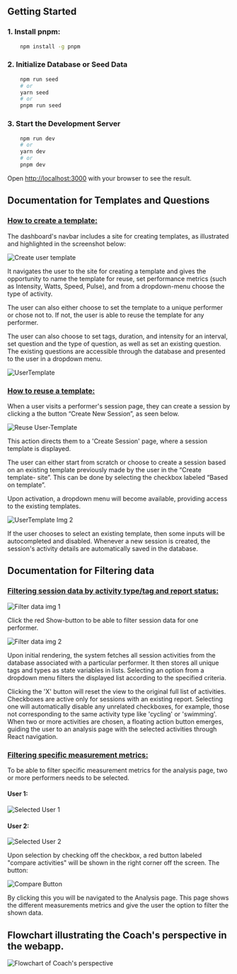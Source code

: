 ## Getting Started
### 1. Install pnpm:
```bash
    npm install -g pnpm
```
### 2. Initialize Database or Seed Data
```bash
    npm run seed
    # or
    yarn seed
    # or
    pnpm run seed
```

### 3. Start the Development Server
```bash
    npm run dev
    # or
    yarn dev
    # or
    pnpm dev
```

Open [http://localhost:3000](http://localhost:3000) with your browser to see the result.

## Documentation for Templates and Questions
### <u>How to create a template:</u>
The dashboard's navbar includes a site for creating templates, as illustrated and highlighted in the screenshot below:

![Create user template](https://github.com/stian96/webapp-exam/blob/dev_Lorena/documentation/oppgave_2/CreateTemplate1.png)

It navigates the user to the site for creating a template and gives the opportunity to name the template for reuse, set performance metrics (such as Intensity, Watts, Speed, Pulse), and from a dropdown-menu choose the type of activity. 

The user can also either choose to set the template to a unique performer or chose not to.  If not, the user is able to reuse the template for any performer. 

The user can also choose to set tags, duration, and intensity for an interval, set question and the type of question, as well as set an existing question. The existing questions are accessible through the database and presented to the user in a dropdown menu.

![UserTemplate](https://github.com/stian96/webapp-exam/blob/dev_Lorena/documentation/oppgave_2/CreateTemplate2.png)


### <u>How to reuse a template:</u>
When a user visits a performer's session page, they can create a session by clicking a the button “Create New Session”, as seen below. 

![Reuse User-Template](https://github.com/stian96/webapp-exam/blob/dev_Lorena/documentation/oppgave_2/UseTp1.png)

This action directs them to a 'Create Session' page, where a session template is displayed. 

The user can either start from scratch or choose to create a session based on an existing template previously made by the user in the “Create template- site”. This can be done by selecting the checkbox labeled “Based on template”.  

Upon activation, a dropdown menu will become available, providing access to the existing templates.

![UserTemplate Img 2](https://github.com/stian96/webapp-exam/blob/dev_Lorena/documentation/oppgave_2/UseTp2.png)

If the user chooses to select an existing template, then some inputs will be autocompleted and disabled. Whenever a new session is created, the session's activity details are automatically saved in the database.


## Documentation for Filtering data
### <u>Filtering session data by activity type/tag and report status:</u>

![Filter data img 1](https://github.com/stian96/webapp-exam/blob/dev_Lorena/documentation/oppgave_2/Filter1.png)

Click the red Show-button to be able to filter session data for one performer.

![Filter data img 2](https://github.com/stian96/webapp-exam/blob/dev_Lorena/documentation/oppgave_2/Filter2.png)

Upon initial rendering, the system fetches all session activities from the database associated with a particular performer. It then stores all unique tags and types as state variables in lists. Selecting an option from a dropdown menu filters the displayed list according to the specified criteria.

Clicking the 'X' button will reset the view to the original full list of activities. Checkboxes are active only for sessions with an existing report. Selecting one will automatically disable any unrelated checkboxes, for example, those not corresponding to the same activity type like 'cycling' or 'swimming'.
When two or more activities are chosen, a floating action button emerges, guiding the user to an analysis page with the selected activities through React navigation.


### <u>Filtering specific measurement metrics:</u>
To be able to filter specific measurement metrics for the analysis page, 
two or more performers needs to be selected. 
#### User 1:
![Selected User 1](https://github.com/stian96/webapp-exam/blob/dev_Lorena/documentation/oppgave_2/Usr1.png)

#### User 2:
![Selected User 2](https://github.com/stian96/webapp-exam/blob/dev_Lorena/documentation/oppgave_2/Usr2.png)


Upon selection by checking off the checkbox, a red button labeled "compare activities" will be shown in the right corner off the screen.
The button:

![Compare Button](https://github.com/stian96/webapp-exam/blob/dev_Lorena/documentation/oppgave_2/CompareBtn.png)

By clicking this you will be navigated to the Analysis page.
This page shows the different measurements metrics and give the user the option to filter the shown data.


## Flowchart illustrating the Coach's perspective in the webapp.
![Flowchart of Coach's perspective](https://github.com/stian96/webapp-exam/blob/dev_Lorena/documentation/oppgave_2/Flowchart_Coach.png)
